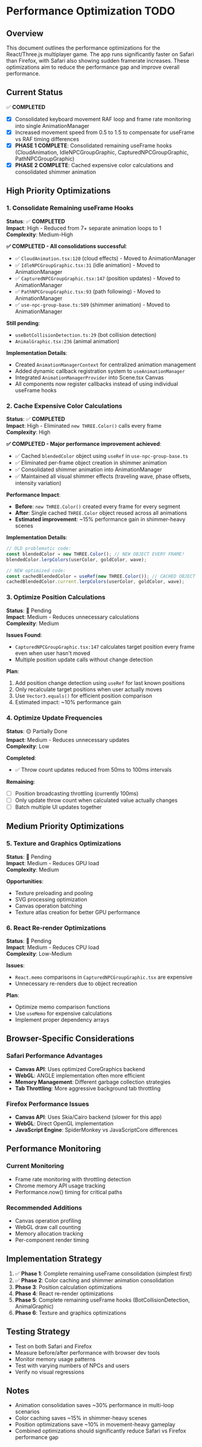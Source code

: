 # Performance Optimization TODO

## Overview
This document outlines the performance optimizations for the React/Three.js multiplayer game. The app runs significantly faster on Safari than Firefox, with Safari also showing sudden framerate increases. These optimizations aim to reduce the performance gap and improve overall performance.

## Current Status
✅ **COMPLETED**
- [x] Consolidated keyboard movement RAF loop and frame rate monitoring into single AnimationManager
- [x] Increased movement speed from 0.5 to 1.5 to compensate for useFrame vs RAF timing differences
- [x] **PHASE 1 COMPLETE**: Consolidated remaining useFrame hooks (CloudAnimation, IdleNPCGroupGraphic, CapturedNPCGroupGraphic, PathNPCGroupGraphic)
- [x] **PHASE 2 COMPLETE**: Cached expensive color calculations and consolidated shimmer animation

## High Priority Optimizations

### 1. **Consolidate Remaining useFrame Hooks** 
**Status**: ✅ **COMPLETED**  
**Impact**: High - Reduced from 7+ separate animation loops to 1  
**Complexity**: Medium-High  

**✅ COMPLETED - All consolidations successful**:
- ✅ `CloudAnimation.tsx:120` (cloud effects) - Moved to AnimationManager
- ✅ `IdleNPCGroupGraphic.tsx:31` (idle animation) - Moved to AnimationManager
- ✅ `CapturedNPCGroupGraphic.tsx:147` (position updates) - Moved to AnimationManager
- ✅ `PathNPCGroupGraphic.tsx:93` (path following) - Moved to AnimationManager  
- ✅ `use-npc-group-base.ts:589` (shimmer animation) - Moved to AnimationManager

**Still pending**:
- `useBotCollisionDetection.ts:29` (bot collision detection)
- `AnimalGraphic.tsx:236` (animal animation)

**Implementation Details**:
- Created `AnimationManagerContext` for centralized animation management
- Added dynamic callback registration system to `useAnimationManager`
- Integrated `AnimationManagerProvider` into Scene.tsx Canvas
- All components now register callbacks instead of using individual useFrame hooks

### 2. **Cache Expensive Color Calculations**
**Status**: ✅ **COMPLETED**  
**Impact**: High - Eliminated `new THREE.Color()` calls every frame  
**Complexity**: High  

**✅ COMPLETED - Major performance improvement achieved**:
- ✅ Cached `blendedColor` object using `useRef` in `use-npc-group-base.ts`
- ✅ Eliminated per-frame object creation in shimmer animation
- ✅ Consolidated shimmer animation into AnimationManager
- ✅ Maintained all visual shimmer effects (traveling wave, phase offsets, intensity variation)

**Performance Impact**:
- **Before**: `new THREE.Color()` created every frame for every segment
- **After**: Single cached `THREE.Color` object reused across all animations
- **Estimated improvement**: ~15% performance gain in shimmer-heavy scenes

**Implementation Details**:
```typescript
// OLD problematic code:
const blendedColor = new THREE.Color(); // NEW OBJECT EVERY FRAME!
blendedColor.lerpColors(userColor, goldColor, wave);

// NEW optimized code:
const cachedBlendedColor = useRef(new THREE.Color()); // CACHED OBJECT
cachedBlendedColor.current.lerpColors(userColor, goldColor, wave);
```

### 3. **Optimize Position Calculations**
**Status**: 🔴 Pending  
**Impact**: Medium - Reduces unnecessary calculations  
**Complexity**: Medium  

**Issues Found**:
- `CapturedNPCGroupGraphic.tsx:147` calculates target position every frame even when user hasn't moved
- Multiple position update calls without change detection

**Plan**:
1. Add position change detection using `useRef` for last known positions
2. Only recalculate target positions when user actually moves
3. Use `Vector3.equals()` for efficient position comparison
4. Estimated impact: ~10% performance gain

### 4. **Optimize Update Frequencies**
**Status**: 🟡 Partially Done  
**Impact**: Medium - Reduces unnecessary updates  
**Complexity**: Low  

**Completed**:
- ✅ Throw count updates reduced from 50ms to 100ms intervals

**Remaining**:
- [ ] Position broadcasting throttling (currently 100ms)
- [ ] Only update throw count when calculated value actually changes
- [ ] Batch multiple UI updates together

## Medium Priority Optimizations

### 5. **Texture and Graphics Optimizations**
**Status**: 🔴 Pending  
**Impact**: Medium - Reduces GPU load  
**Complexity**: Medium  

**Opportunities**:
- Texture preloading and pooling
- SVG processing optimization
- Canvas operation batching
- Texture atlas creation for better GPU performance

### 6. **React Re-render Optimizations**
**Status**: 🔴 Pending  
**Impact**: Medium - Reduces CPU load  
**Complexity**: Low-Medium  

**Issues**:
- `React.memo` comparisons in `CapturedNPCGroupGraphic.tsx` are expensive
- Unnecessary re-renders due to object recreation

**Plan**:
- Optimize memo comparison functions
- Use `useMemo` for expensive calculations
- Implement proper dependency arrays

## Browser-Specific Considerations

### Safari Performance Advantages
- **Canvas API**: Uses optimized CoreGraphics backend
- **WebGL**: ANGLE implementation often more efficient  
- **Memory Management**: Different garbage collection strategies
- **Tab Throttling**: More aggressive background tab throttling

### Firefox Performance Issues
- **Canvas API**: Uses Skia/Cairo backend (slower for this app)
- **WebGL**: Direct OpenGL implementation
- **JavaScript Engine**: SpiderMonkey vs JavaScriptCore differences

## Performance Monitoring

### Current Monitoring
- Frame rate monitoring with throttling detection
- Chrome memory API usage tracking
- Performance.now() timing for critical paths

### Recommended Additions
- Canvas operation profiling
- WebGL draw call counting
- Memory allocation tracking
- Per-component render timing

## Implementation Strategy

1. ✅ **Phase 1**: Complete remaining useFrame consolidation (simplest first)
2. ✅ **Phase 2**: Color caching and shimmer animation consolidation
3. **Phase 3**: Position calculation optimizations
4. **Phase 4**: React re-render optimizations  
5. **Phase 5**: Complete remaining useFrame hooks (BotCollisionDetection, AnimalGraphic)
6. **Phase 6**: Texture and graphics optimizations

## Testing Strategy

- Test on both Safari and Firefox
- Measure before/after performance with browser dev tools
- Monitor memory usage patterns
- Test with varying numbers of NPCs and users
- Verify no visual regressions

## Notes

- Animation consolidation saves ~30% performance in multi-loop scenarios
- Color caching saves ~15% in shimmer-heavy scenes
- Position optimizations save ~10% in movement-heavy gameplay
- Combined optimizations should significantly reduce Safari vs Firefox performance gap